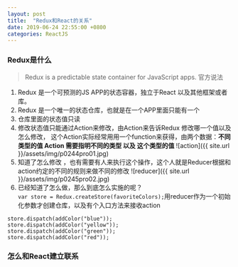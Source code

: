 ```yaml
---
layout: post
title:  "Redux和React的关系"
date: 2019-06-24 22:55:00 +0800
categories: ReactJS
---
```

### Redux是什么 
>Redux is a predictable state container for JavaScript apps. 官方说法 
1. Redux 是一个可预测的JS APP的状态容器，独立于React 以及其他框架或者库。
2. Redux 是一个唯一的状态仓库，也就是在一个APP里面只能有一个
3. 仓库里面的状态值只读
4. 修改状态值只能通过Action来修改，由Action来告诉Redux 修改哪一个值以及怎么修改， 这个Action实际经常用用一个function来获得，由两个数据：**不同类型的值 Action 需要指明不同的类型  以及  这个类型的值**
![action]({{ site.url }}/assets/img/p0244pro01.jpg)
5. 知道了怎么修改 ，也有需要有人来执行这个操作，这个人就是Reducer根据和action约定的不同的规则来做不同的修改
![reducer]({{ site.url }}/assets/img/p0245pro02.jpg)
6. 已经知道了怎么做，那么到底怎么实施的呢？```var store = Redux.createStore(favoriteColors);```用reducer作为一个初始化参数才创建仓库，以及有个入口方法来接收action
```
store.dispatch(addColor("blue"));
store.dispatch(addColor("yellow"));
store.dispatch(addColor("green"));
store.dispatch(addColor("red"));
```
### 怎么和React建立联系


